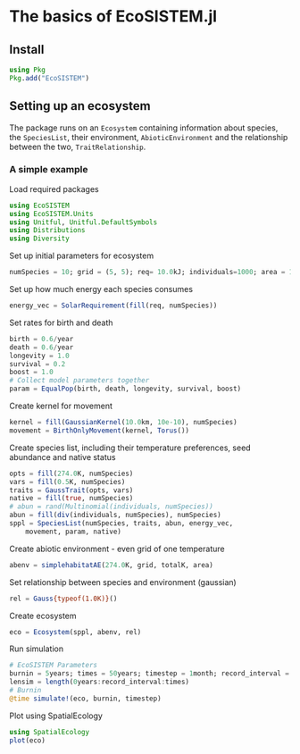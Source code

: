 # The basics of EcoSISTEM.jl

## Install

```julia
using Pkg
Pkg.add("EcoSISTEM")
```

## Setting up an ecosystem

The package runs on an `Ecosystem` containing information about species, the `SpeciesList`, their environment, `AbioticEnvironment` and the relationship between the two, `TraitRelationship`.

### A simple example

Load required packages

```julia
using EcoSISTEM
using EcoSISTEM.Units
using Unitful, Unitful.DefaultSymbols
using Distributions
using Diversity
```

Set up initial parameters for ecosystem

```julia
numSpecies = 10; grid = (5, 5); req= 10.0kJ; individuals=1000; area = 1000.0*km^2; totalK = 1.0kJ/km^2
```

Set up how much energy each species consumes

```julia
energy_vec = SolarRequirement(fill(req, numSpecies))
```

Set rates for birth and death

```julia
birth = 0.6/year
death = 0.6/year
longevity = 1.0
survival = 0.2
boost = 1.0
# Collect model parameters together
param = EqualPop(birth, death, longevity, survival, boost)
```

Create kernel for movement

```julia
kernel = fill(GaussianKernel(10.0km, 10e-10), numSpecies)
movement = BirthOnlyMovement(kernel, Torus())
```

Create species list, including their temperature preferences, seed abundance and native status

```julia
opts = fill(274.0K, numSpecies)
vars = fill(0.5K, numSpecies)
traits = GaussTrait(opts, vars)
native = fill(true, numSpecies)
# abun = rand(Multinomial(individuals, numSpecies))
abun = fill(div(individuals, numSpecies), numSpecies)
sppl = SpeciesList(numSpecies, traits, abun, energy_vec,
    movement, param, native)
```

Create abiotic environment - even grid of one temperature

```julia
abenv = simplehabitatAE(274.0K, grid, totalK, area)
```

Set relationship between species and environment (gaussian)

```julia
rel = Gauss{typeof(1.0K)}()
```

Create ecosystem

```julia
eco = Ecosystem(sppl, abenv, rel)
```

Run simulation

```julia
# EcoSISTEM Parameters
burnin = 5years; times = 50years; timestep = 1month; record_interval = 3months; repeats = 1
lensim = length(0years:record_interval:times)
# Burnin
@time simulate!(eco, burnin, timestep)
```

Plot using SpatialEcology

```julia
using SpatialEcology
plot(eco)
```
